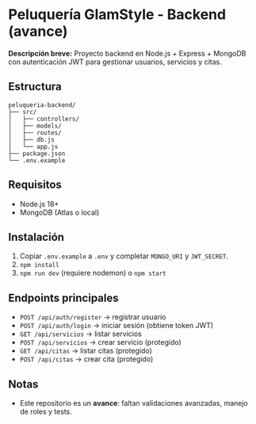 # Peluquería GlamStyle - Backend (avance)

**Descripción breve:** Proyecto backend en Node.js + Express + MongoDB con autenticación JWT para gestionar usuarios, servicios y citas.

## Estructura
```
peluqueria-backend/
├── src/
│   ├── controllers/
│   ├── models/
│   ├── routes/
│   ├── db.js
│   └── app.js
├── package.json
└── .env.example
```

## Requisitos
- Node.js 18+
- MongoDB (Atlas o local)

## Instalación
1. Copiar `.env.example` a `.env` y completar `MONGO_URI` y `JWT_SECRET`.
2. `npm install`
3. `npm run dev` (requiere nodemon) o `npm start`

## Endpoints principales
- `POST /api/auth/register` → registrar usuario
- `POST /api/auth/login` → iniciar sesión (obtiene token JWT)
- `GET /api/servicios` → listar servicios
- `POST /api/servicios` → crear servicio (protegido)
- `GET /api/citas` → listar citas (protegido)
- `POST /api/citas` → crear cita (protegido)

## Notas
- Este repositorio es un **avance**: faltan validaciones avanzadas, manejo de roles y tests.
